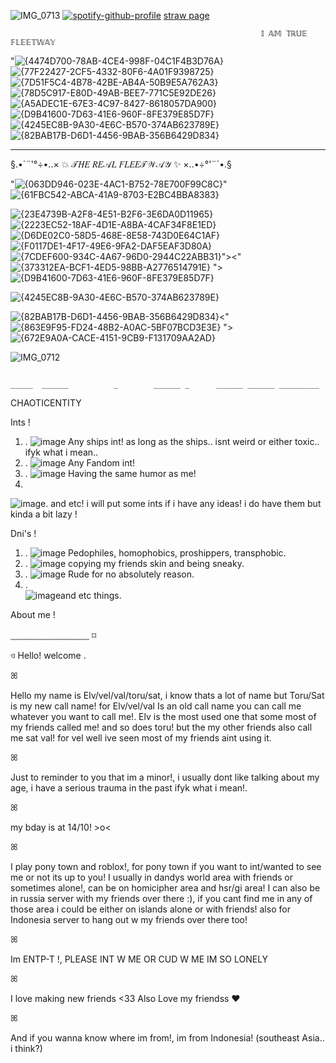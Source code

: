 ![IMG_0713](https://github.com/user-attachments/assets/e8fd0557-8ec7-4fb5-887f-a5adb720e96c)
[![spotify-github-profile](https://spotify-github-profile.kittinanx.com/api/view?uid=hpyymyioopnmotk09dmpgpxul&cover_image=true&theme=novatorem&show_offline=false&background_color=121212&interchange=true&bar_color=224d63&bar_color_cover=false)](https://github.com/kittinan/spotify-github-profile)
[straw page](https://sonic-fleetway.straw.page/)                                                                                                              

                                                            𝕀 𝔸𝕄 𝕋ℝ𝕌𝔼 𝔽𝕃𝔼𝔼𝕋𝕎𝔸𝕐
<im width="100" alt="Screenshot src">"![{4474D700-78AB-4CE4-998F-04C1F4B3D76A}](https://github.com/user-attachments/assets/85d9f07a-b4d1-4739-922b-8a48ba18e647)![{77F22427-2CF5-4332-80F6-4A01F9398725}](https://github.com/user-attachments/assets/ccc07f67-94ee-4c52-ac0e-38e47e9b8e11)![{7D51F5C4-4B78-42BE-AB4A-50B9E5A762A3}](https://github.com/user-attachments/assets/ada217ad-a548-453d-ab2c-d4e456b8907c)![{78D5C917-E80D-49AB-BEE7-771C5E92DE26}](https://github.com/user-attachments/assets/b5e31965-e931-4324-8a53-fdea2fe58029)![{A5ADEC1E-67E3-4C97-8427-8618057DA900}](https://github.com/user-attachments/assets/e0f236f5-071e-45a9-b59c-c27d350ac66d)![{D9B41600-7D63-41E6-960F-8FE379E85D7F}](https://github.com/user-attachments/assets/5e0f8cad-8993-4b71-a0a2-2faad3f45bc9)![{4245EC8B-9A30-4E6C-B570-374AB623789E}](https://github.com/user-attachments/assets/b407e295-afb6-412e-887f-23c1994b5243)![{82BAB17B-D6D1-4456-9BAB-356B6429D834}](https://github.com/user-attachments/assets/1669cf56-1a96-4473-a362-95902a35b6ce)


                                                               
  _______ _    _ ______    _____ _   _ _____   ____  _____    _    _       _____ _     _____ _____ _______        ___ __   _____       ___     __   ___               ___       ___  ___ ___               
§.•´¨'°÷•..×   💥  𝒯𝐻𝐸 𝑅𝐸𝒜𝐿 𝐹𝐿𝐸𝐸𝒯𝒲𝒜𝒴  ✨   ×..•÷°'¨´•.§



<im width="100" alt="Screenshot src">"![{063DD946-023E-4AC1-B752-78E700F99C8C}](https://github.com/user-attachments/assets/d2709160-b6db-425f-b5e2-35072cf1b6c0)"
![{61FBC542-ABCA-41A9-8703-E2BC4BBA8383}](https://github.com/user-attachments/assets/9cd4925f-bbbf-4c98-8517-3a82c513bad1)

![{23E4739B-A2F8-4E51-B2F6-3E6DA0D11965}](https://github.com/user-attachments/assets/9ad1013c-e58a-4245-8857-1ccd4a803313)
![{2223EC52-18AF-4D1E-A8BA-4CAF34F8E1ED}](https://github.com/user-attachments/assets/836a9831-c0f3-41a6-bebd-b40b8743b9ed) ![{D6DE02C0-58D5-468E-8E58-743D0E64C1AF}](https://github.com/user-attachments/assets/2c9fa334-6cbb-46c2-b261-2bdcaec85a5a)![{F0117DE1-4F17-49E6-9FA2-DAF5EAF3D80A}](https://github.com/user-attachments/assets/6e5fefef-764c-4315-82b2-4e22a88268fe)
 ![{7CDEF600-934C-4A67-96D0-2944C22ABB31}](https://github.com/user-attachments/assets/60448774-de9d-4a4a-a5cd-36f4b499177b)"><"![{373312EA-BCF1-4ED5-98BB-A2776514791E}](https://github.com/user-attachments/assets/691b83c3-3e77-49ea-bd78-06f2b98e7052)
">![{D9B41600-7D63-41E6-960F-8FE379E85D7F}](https://github.com/user-attachments/assets/5e0f8cad-8993-4b71-a0a2-2faad3f45bc9)

![{4245EC8B-9A30-4E6C-B570-374AB623789E}](https://github.com/user-attachments/assets/b407e295-afb6-412e-887f-23c1994b5243)

![{82BAB17B-D6D1-4456-9BAB-356B6429D834}](https://github.com/user-attachments/assets/1669cf56-1a96-4473-a362-95902a35b6ce)<"![{863E9F95-FD24-48B2-A0AC-5BF07BCD3E3E}](https://github.com/user-attachments/assets/f3ddee51-cbe2-45c7-b0b3-55bbc137326f)
">![{672E9A0A-CACE-4151-9CB9-F131709AA2AD}](https://github.com/user-attachments/assets/17bf8135-5953-4e7d-b7cb-7894e91029bd)

![IMG_0712](https://github.com/user-attachments/assets/c07639f7-2d79-4815-a65d-b46300c7d7e4)

                                                                                                    _____  ______          _        ______ _      ______ ______ _________  
CHAOTICENTITY                                                         

Ints  !  

1) . 
![image](https://images-wixmp-ed30a86b8c4ca887773594c2.wixmp.com/f/5552cb82-6fb8-4c7f-9d29-a10b2e5daf6c/datavue-400e6aa7-3ed5-4ad5-a02d-33b4351dccf3.gif?token=eyJ0eXAiOiJKV1QiLCJhbGciOiJIUzI1NiJ9.eyJzdWIiOiJ1cm46YXBwOjdlMGQxODg5ODIyNjQzNzNhNWYwZDQxNWVhMGQyNmUwIiwiaXNzIjoidXJuOmFwcDo3ZTBkMTg4OTgyMjY0MzczYTVmMGQ0MTVlYTBkMjZlMCIsIm9iaiI6W1t7InBhdGgiOiJcL2ZcLzU1NTJjYjgyLTZmYjgtNGM3Zi05ZDI5LWExMGIyZTVkYWY2Y1wvZGF0YXZ1ZS00MDBlNmFhNy0zZWQ1LTRhZDUtYTAyZC0zM2I0MzUxZGNjZjMuZ2lmIn1dXSwiYXVkIjpbInVybjpzZXJ2aWNlOmZpbGUuZG93bmxvYWQiXX0.Vc-c9LY8dhKBbkIj--GLf-hF5KSTGEaaMywoq9R5bvw) Any ships int! as long as the ships.. isnt weird or either toxic.. ifyk what i mean..
2) . 
![image](https://images-wixmp-ed30a86b8c4ca887773594c2.wixmp.com/f/5552cb82-6fb8-4c7f-9d29-a10b2e5daf6c/datavue-400e6aa7-3ed5-4ad5-a02d-33b4351dccf3.gif?token=eyJ0eXAiOiJKV1QiLCJhbGciOiJIUzI1NiJ9.eyJzdWIiOiJ1cm46YXBwOjdlMGQxODg5ODIyNjQzNzNhNWYwZDQxNWVhMGQyNmUwIiwiaXNzIjoidXJuOmFwcDo3ZTBkMTg4OTgyMjY0MzczYTVmMGQ0MTVlYTBkMjZlMCIsIm9iaiI6W1t7InBhdGgiOiJcL2ZcLzU1NTJjYjgyLTZmYjgtNGM3Zi05ZDI5LWExMGIyZTVkYWY2Y1wvZGF0YXZ1ZS00MDBlNmFhNy0zZWQ1LTRhZDUtYTAyZC0zM2I0MzUxZGNjZjMuZ2lmIn1dXSwiYXVkIjpbInVybjpzZXJ2aWNlOmZpbGUuZG93bmxvYWQiXX0.Vc-c9LY8dhKBbkIj--GLf-hF5KSTGEaaMywoq9R5bvw) Any Fandom int!
3) .
![image](https://images-wixmp-ed30a86b8c4ca887773594c2.wixmp.com/f/5552cb82-6fb8-4c7f-9d29-a10b2e5daf6c/datavue-400e6aa7-3ed5-4ad5-a02d-33b4351dccf3.gif?token=eyJ0eXAiOiJKV1QiLCJhbGciOiJIUzI1NiJ9.eyJzdWIiOiJ1cm46YXBwOjdlMGQxODg5ODIyNjQzNzNhNWYwZDQxNWVhMGQyNmUwIiwiaXNzIjoidXJuOmFwcDo3ZTBkMTg4OTgyMjY0MzczYTVmMGQ0MTVlYTBkMjZlMCIsIm9iaiI6W1t7InBhdGgiOiJcL2ZcLzU1NTJjYjgyLTZmYjgtNGM3Zi05ZDI5LWExMGIyZTVkYWY2Y1wvZGF0YXZ1ZS00MDBlNmFhNy0zZWQ1LTRhZDUtYTAyZC0zM2I0MzUxZGNjZjMuZ2lmIn1dXSwiYXVkIjpbInVybjpzZXJ2aWNlOmZpbGUuZG93bmxvYWQiXX0.Vc-c9LY8dhKBbkIj--GLf-hF5KSTGEaaMywoq9R5bvw) Having the same humor as me!
4) 
![image](https://images-wixmp-ed30a86b8c4ca887773594c2.wixmp.com/f/5552cb82-6fb8-4c7f-9d29-a10b2e5daf6c/datavue-400e6aa7-3ed5-4ad5-a02d-33b4351dccf3.gif?token=eyJ0eXAiOiJKV1QiLCJhbGciOiJIUzI1NiJ9.eyJzdWIiOiJ1cm46YXBwOjdlMGQxODg5ODIyNjQzNzNhNWYwZDQxNWVhMGQyNmUwIiwiaXNzIjoidXJuOmFwcDo3ZTBkMTg4OTgyMjY0MzczYTVmMGQ0MTVlYTBkMjZlMCIsIm9iaiI6W1t7InBhdGgiOiJcL2ZcLzU1NTJjYjgyLTZmYjgtNGM3Zi05ZDI5LWExMGIyZTVkYWY2Y1wvZGF0YXZ1ZS00MDBlNmFhNy0zZWQ1LTRhZDUtYTAyZC0zM2I0MzUxZGNjZjMuZ2lmIn1dXSwiYXVkIjpbInVybjpzZXJ2aWNlOmZpbGUuZG93bmxvYWQiXX0.Vc-c9LY8dhKBbkIj--GLf-hF5KSTGEaaMywoq9R5bvw). and etc! i will put some ints if i have any ideas! i do have them but kinda a bit
     lazy !

Dni's  !
1) .
![image](https://images-wixmp-ed30a86b8c4ca887773594c2.wixmp.com/f/5552cb82-6fb8-4c7f-9d29-a10b2e5daf6c/datavue-400e6aa7-3ed5-4ad5-a02d-33b4351dccf3.gif?token=eyJ0eXAiOiJKV1QiLCJhbGciOiJIUzI1NiJ9.eyJzdWIiOiJ1cm46YXBwOjdlMGQxODg5ODIyNjQzNzNhNWYwZDQxNWVhMGQyNmUwIiwiaXNzIjoidXJuOmFwcDo3ZTBkMTg4OTgyMjY0MzczYTVmMGQ0MTVlYTBkMjZlMCIsIm9iaiI6W1t7InBhdGgiOiJcL2ZcLzU1NTJjYjgyLTZmYjgtNGM3Zi05ZDI5LWExMGIyZTVkYWY2Y1wvZGF0YXZ1ZS00MDBlNmFhNy0zZWQ1LTRhZDUtYTAyZC0zM2I0MzUxZGNjZjMuZ2lmIn1dXSwiYXVkIjpbInVybjpzZXJ2aWNlOmZpbGUuZG93bmxvYWQiXX0.Vc-c9LY8dhKBbkIj--GLf-hF5KSTGEaaMywoq9R5bvw) Pedophiles, homophobics, proshippers, transphobic.
2) .
![image](https://images-wixmp-ed30a86b8c4ca887773594c2.wixmp.com/f/5552cb82-6fb8-4c7f-9d29-a10b2e5daf6c/datavue-400e6aa7-3ed5-4ad5-a02d-33b4351dccf3.gif?token=eyJ0eXAiOiJKV1QiLCJhbGciOiJIUzI1NiJ9.eyJzdWIiOiJ1cm46YXBwOjdlMGQxODg5ODIyNjQzNzNhNWYwZDQxNWVhMGQyNmUwIiwiaXNzIjoidXJuOmFwcDo3ZTBkMTg4OTgyMjY0MzczYTVmMGQ0MTVlYTBkMjZlMCIsIm9iaiI6W1t7InBhdGgiOiJcL2ZcLzU1NTJjYjgyLTZmYjgtNGM3Zi05ZDI5LWExMGIyZTVkYWY2Y1wvZGF0YXZ1ZS00MDBlNmFhNy0zZWQ1LTRhZDUtYTAyZC0zM2I0MzUxZGNjZjMuZ2lmIn1dXSwiYXVkIjpbInVybjpzZXJ2aWNlOmZpbGUuZG93bmxvYWQiXX0.Vc-c9LY8dhKBbkIj--GLf-hF5KSTGEaaMywoq9R5bvw) copying my friends skin and being sneaky.
3) .
![image](https://images-wixmp-ed30a86b8c4ca887773594c2.wixmp.com/f/5552cb82-6fb8-4c7f-9d29-a10b2e5daf6c/datavue-400e6aa7-3ed5-4ad5-a02d-33b4351dccf3.gif?token=eyJ0eXAiOiJKV1QiLCJhbGciOiJIUzI1NiJ9.eyJzdWIiOiJ1cm46YXBwOjdlMGQxODg5ODIyNjQzNzNhNWYwZDQxNWVhMGQyNmUwIiwiaXNzIjoidXJuOmFwcDo3ZTBkMTg4OTgyMjY0MzczYTVmMGQ0MTVlYTBkMjZlMCIsIm9iaiI6W1t7InBhdGgiOiJcL2ZcLzU1NTJjYjgyLTZmYjgtNGM3Zi05ZDI5LWExMGIyZTVkYWY2Y1wvZGF0YXZ1ZS00MDBlNmFhNy0zZWQ1LTRhZDUtYTAyZC0zM2I0MzUxZGNjZjMuZ2lmIn1dXSwiYXVkIjpbInVybjpzZXJ2aWNlOmZpbGUuZG93bmxvYWQiXX0.Vc-c9LY8dhKBbkIj--GLf-hF5KSTGEaaMywoq9R5bvw) Rude for no absolutely reason.
4) .  
![image](https://images-wixmp-ed30a86b8c4ca887773594c2.wixmp.com/f/5552cb82-6fb8-4c7f-9d29-a10b2e5daf6c/datavue-400e6aa7-3ed5-4ad5-a02d-33b4351dccf3.gif?token=eyJ0eXAiOiJKV1QiLCJhbGciOiJIUzI1NiJ9.eyJzdWIiOiJ1cm46YXBwOjdlMGQxODg5ODIyNjQzNzNhNWYwZDQxNWVhMGQyNmUwIiwiaXNzIjoidXJuOmFwcDo3ZTBkMTg4OTgyMjY0MzczYTVmMGQ0MTVlYTBkMjZlMCIsIm9iaiI6W1t7InBhdGgiOiJcL2ZcLzU1NTJjYjgyLTZmYjgtNGM3Zi05ZDI5LWExMGIyZTVkYWY2Y1wvZGF0YXZ1ZS00MDBlNmFhNy0zZWQ1LTRhZDUtYTAyZC0zM2I0MzUxZGNjZjMuZ2lmIn1dXSwiYXVkIjpbInVybjpzZXJ2aWNlOmZpbGUuZG93bmxvYWQiXX0.Vc-c9LY8dhKBbkIj--GLf-hF5KSTGEaaMywoq9R5bvw)and etc things.

About me  ! 

﹏﹏﹏﹏﹏﹏﹏﹏﹏   ⌑



  ও  Hello! welcome  . 


ꕤ


 Hello my name is Elv/vel/val/toru/sat, i know thats a lot of name but
Toru/Sat is my new call name! for Elv/vel/val Is an old call name you can
call me whatever you want to call me!. Elv is the most used one that some most
of my friends called me! and so does toru! but the my other friends also call me sat 
val! for vel well ive seen most of my friends aint using it.


ꕤ


 Just to reminder to you that im a minor!, i usually dont like talking about my age, 
i have a serious trauma in the past ifyk what i mean!. 


ꕤ


 my bday is at 14/10! >o<


ꕤ


 I play pony town and roblox!, for pony town if you want to int/wanted to see me or not its up to you! 
I usually in dandys world area with friends or sometimes alone!, can be on homicipher area and hsr/gi area! 
I can also be in russia server with my friends over there :), if you cant find me in any of those area i could be
either on islands alone or with friends! also for Indonesia server to hang out w my friends over there too! 


ꕤ


 Im ENTP-T !, PLEASE INT W ME OR CUD W ME IM SO LONELY


ꕤ


 I love making new friends <33
Also Love my friendss ❤

 
ꕤ


 And if you wanna know where im from!, im from Indonesia! (southeast Asia.. i think?) 
 
